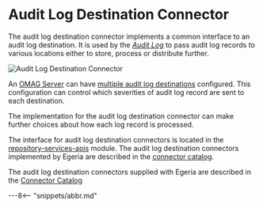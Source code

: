 <!-- SPDX-License-Identifier: CC-BY-4.0 -->
<!-- Copyright Contributors to the ODPi Egeria project. -->

# Audit Log Destination Connector

The audit log destination connector implements a common interface to an audit log destination.  It is used by the *[Audit Log](/concepts/audit-log)* to pass audit log records to various locations either to store, process or distribute further.

![Audit Log Destination Connector](/connectors/runtime/audit-log-destination-connector.svg)

An [OMAG Server](/concepts/omag-server) can have [multiple audit log destinations](/guides/admin/servers/by-section/respository-services-section/#configuring-the-audit-log) configured.  This configuration can control which severities of audit log record are sent to each destination.

The implementation for the audit log destination connector can make further choices about how each log record is processed.

The interface for audit log destination connectors is located in the
[repository-services-apis](https://github.com/odpi/egeria/tree/main/open-metadata-implementation/repository-services/repository-services-apis/src/main/java/org/odpi/openmetadata/repositoryservices/connectors/stores/auditlogstore) module.  The audit log destination connectors implemented by Egeria are described in the [connector catalog](/connectors/#audit-log-destination-connectors).

The audit log destination connectors supplied with Egeria are described in the [Connector Catalog](/connectors/#audit-log-destination-connectors)

---8<-- "snippets/abbr.md"
